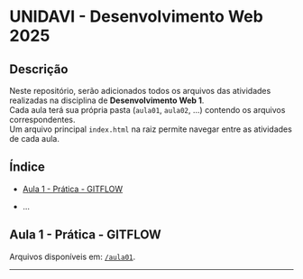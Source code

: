 # UNIDAVI - Desenvolvimento Web 2025

## Descrição
Neste repositório, serão adicionados todos os arquivos das atividades realizadas na disciplina de **Desenvolvimento Web 1**.  
Cada aula terá sua própria pasta (`aula01`, `aula02`, ...) contendo os arquivos correspondentes.  
Um arquivo principal `index.html` na raiz permite navegar entre as atividades de cada aula.

## Índice

- [Aula 1 - Prática - GITFLOW](#aula-1---prática---gitflow)
<!-- - [Aula 2](#aula-2) -->
<!-- - [Aula 3](#aula-3) -->
- ...

## Aula 1 - Prática - GITFLOW
Arquivos disponíveis em: [`/aula01`](./aula01/).

---
